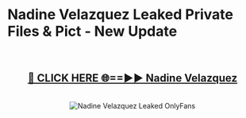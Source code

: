 # Nadine Velazquez Leaked Private Files & Pict - New Update
<br>
<div align="center">
<h2><a href="https://mediafilles.blogspot.com/?title=Nadine_Velazquez" rel="nofollow">🔴 CLICK HERE 🌐==►► Nadine Velazquez</a></h2>
<br>
<a href="https://mediafilles.blogspot.com/?title=Nadine_Velazquez" rel="nofollow" data-target="animated-image.originalLink"><img src="https://i.ibb.co.com/WyWwxjT/player-gif2.gif" alt="Nadine Velazquez Leaked OnlyFans" style="max-width: 100%; display: inline-block;" data-target="animated-image.originalImage"></a>
</div>
<br>